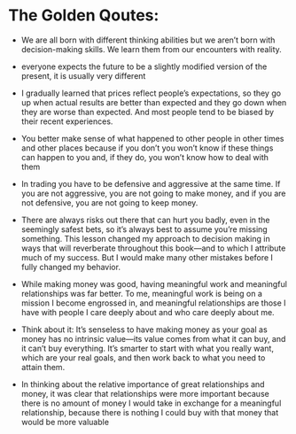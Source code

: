 # The Golden Qoutes:
- We are all born with different thinking abilities but we aren’t born with
decision-making skills.
We learn them from our encounters with reality.


- everyone expects the future to be a slightly
modified version of the present, it is usually very different


- I gradually learned that
prices reflect people’s expectations, so they go up when actual results are
better than expected and they go down when they are worse than expected.
And most people tend to be biased by their recent experiences.


- You better make sense of
what happened to other people in other times and other places because if
you don’t you won’t know if these things can happen to you and, if they do,
you won’t know how to deal with them


- In trading you have to be defensive and aggressive at the same
time. If you are not aggressive, you are not going to make money, and if
you are not defensive, you are not going to keep money.


- There are always risks out there that can
hurt you badly, even in the seemingly safest bets, so it’s always best to
assume you’re missing something. This lesson changed my approach to
decision making in ways that will reverberate throughout this book—and to
which
I
attribute
much
of
my
success.
But
I
would
make
many
other
mistakes before I fully changed my behavior.


- While making money was good, having meaningful work and meaningful
relationships was far better.
To me, meaningful work is being on a mission I
become engrossed in, and meaningful relationships are those I have with
people I care deeply about and who care deeply about me.

- Think about it: It’s senseless to have making money as your goal as
money has no intrinsic value—its value comes from what it can buy, and it
can’t buy everything. It’s smarter to start with what you really want, which
are your real goals, and then work back to what you need to attain them.


- In thinking about the
relative
importance
of
great
relationships
and
money,
it
was
clear
that
relationships were more important because there is no amount of money I
would
take
in
exchange
for
a
meaningful
relationship,
because
there
is
nothing I could buy with that money that would be more valuable


